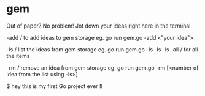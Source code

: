 # gem
Out of paper? No problem! Jot down your ideas right here in the terminal.

-add / to add ideas to gem storage
    eg. go run gem.go -add <"your idea">

-ls / list the ideas from gem storage
    eg. go run gem.go -ls
    -ls <number of item>
    -ls -all / for all the items

-rm / remove an idea from gem storage
    eg. go run gem.go -rm [<number of idea from the list using -ls>]


$ hey this is my first Go project ever !!
